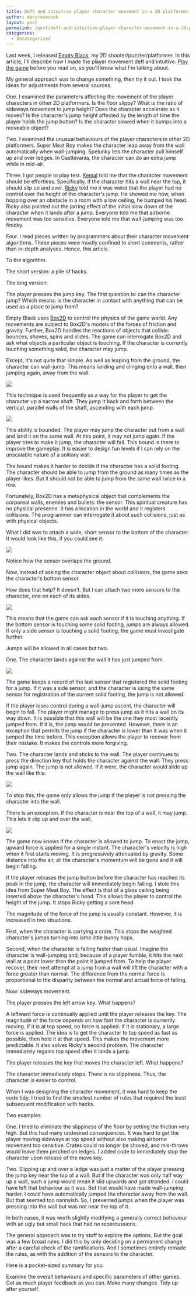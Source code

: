 ```yaml
---
title: Deft and intuitive player character movement in a 2D platformer
author: maryrosecook
layout: post
permalink: /post/deft-and-intuitive-player-character-movement-in-a-2d-platformer
categories:
  - Uncategorized
---
```

Last week, I released [Empty Black][1], my 2D shooter/puzzler/platformer. In this article, I'll describe how I made the player movement deft and intuitive. [Play the game][2] before you read on, so you'll know what I'm talking about.

My general approach was to change something, then try it out. I took the ideas for adjustments from several sources.

One. I examined the parameters affecting the movement of the player characters in other 2D platformers. Is the floor slippy? What is the ratio of sideways movement to jump height? Does the character accelerate as it moves? Is the character's jump height affected by the length of time the player holds the jump button? Is the character slowed when it bumps into a moveable object?

Two. I examined the unusual behaviours of the player characters in other 2D platformers. Super Meat Boy makes the character leap away from the wall automatically when wall-jumping. Spelunky lets the character pull himself up and over ledges. In Castlevania, the character can do an extra jump while in mid-air.

Three. I got people to play test. [Kemal][3] told me that the character movement should be effortless. Specifically, if the character hits a wall near the top, it should slip up and over. [Ricky][4] told me it was weird that the player had no control over the height of the character's jump. He showed me how, when hopping over an obstacle in a room with a low ceiling, he bumped his head. Ricky also pointed out the jarring effect of the initial slow down of the character when it lands after a jump. Everyone told me that airborne movement was too sensitive. Everyone told me that wall-jumping was too finicky.

Four. I read pieces written by programmers about their character movement algorithms. These pieces were mostly confined to short comments, rather than in-depth analyses. Hence, this article.

To the algorithm.

The short version: a pile of hacks.

The long version:

The player presses the jump key. The first question is: can the character jump? Which means: is the character in contact with anything that can be used as a place to jump from?

Empty Black uses [Box2D][5] to control the physics of the game world. Any movements are subject to Box2D's models of the forces of friction and gravity. Further, Box2D handles the reactions of objects that collide: bounces, shoves, spins and slides. The game can interrogate Box2D and ask what objects a particular object is touching. If the character is currently touching something solid, the character may jump.

Except, it's not quite that simple. As well as leaping from the ground, the character can wall-jump. This means landing and clinging onto a wall, then jumping again, away from the wall.

![][6]

This technique is used frequently as a way for the player to get the character up a narrow shaft. They jump it back and forth between the vertical, parallel walls of the shaft, ascending with each jump.

![][7]

This ability is bounded. The player may jump the character out from a wall and land it on the same wall. At this point, it may not jump again. If the player tries to make it jump, the character will fall. This bound is there to improve the gameplay. It is easier to design fun levels if I can rely on the unscalable nature of a solitary wall.

The bound makes it harder to decide if the character has a solid footing. The character should be able to jump from the ground as many times as the player likes. But it should not be able to jump from the same wall twice in a row.

Fortunately, Box2D has a metaphysical object that complements the corporeal walls, enemies and bullets: the sensor. This spiritual creature has no physical presence. It has a location in the world and it registers collisions. The programmer can interrogate it about such collisions, just as with physical objects.

What I did was to attach a wide, short sensor to the bottom of the character. It would look like this, if you could see it:

![][8]

Notice how the sensor overlaps the ground.

Now, instead of asking the character object about collisions, the game asks the character's bottom sensor.

How does that help? It doesn't. But I can attach two more sensors to the character, one on each of its sides.

![][9]

This means that the game can ask each sensor if it is touching anything. If the bottom sensor is touching some solid footing, jumps are always allowed. If only a side sensor is touching a solid footing, the game must investigate further.

Jumps will be allowed in all cases but two.

One. The character lands against the wall it has just jumped from.

![][10]

The game keeps a record of the last sensor that registered the solid footing for a jump. If it was a side sensor, and the character is using the same sensor for registration of the current solid footing, the jump is not allowed.

If the player loses control during a wall-jump ascent, the character will begin to fall. The player might manage to press jump as it hits a wall on its way down. It is possible that this wall will be the one they most recently jumped from. If it is, the jump would be prevented. However, there is an exception that permits the jump if the character is lower than it was when it jumped the time before. This exception allows the player to recover from their mistake. It makes the controls more forgiving.

Two. The character lands and sticks to the wall. The player continues to press the direction key that holds the character against the wall. They press jump again. The jump is not allowed. If it were, the character would slide up the wall like this:

![][11]

To stop this, the game only allows the jump if the player is not pressing the character into the wall.

There is an exception. If the character is near the top of a wall, it may jump. This lets it slip up and over the wall.

![][12]

The game now knows if the character is allowed to jump. To enact the jump, upward force is applied for a single instant. The character's velocity is high when it first starts moving. It is progressively attenuated by gravity. Some distance into the air, all the character's momentum will be gone and it will begin falling.

If the player releases the jump button before the character has reached its peak in the jump, the character will immediately begin falling. I stole this idea from Super Meat Boy. The effect is that of a glass ceiling being inserted above the character's head. This allows the player to control the height of the jump. It stops Ricky getting a sore head.

The magnitude of the force of the jump is usually constant. However, it is increased in two situations.

First, when the character is carrying a crate. This stops the weighted character's jumps turning into lame little bunny hops.

Second, when the character is falling faster than usual. Imagine the character is wall-jumping and, because of a player fumble, it hits the next wall at a point lower than the point it jumped from. To help the player recover, their next attempt at a jump from a wall will lift the character with a force greater than normal. The difference from the normal force is proportional to the disparity between the normal and actual force of falling.

Now: sideways movement.

The player presses the left arrow key. What happens?

A leftward force is continually applied until the player releases the key. The magnitude of the force depends on how fast the character is currently moving. If it is at top speed, no force is applied. If it is stationary, a large force is applied. The idea is to get the character to top speed as fast as possible, then hold it at that speed. This makes the movement more predictable. It also solves Ricky's second problem. The character immediately regains top speed after it lands a jump.

The player releases the key that moves the character left. What happens?

The character immediately stops. There is no slippiness. Thus, the character is easier to control.

When I was designing the character movement, it was hard to keep the code tidy. I tried to find the smallest number of rules that required the least subsequent modification with hacks.

Two examples.

One. I tried to eliminate the slippiness of the floor by setting the friction very high. But this had many undesired consequences. It was hard to get the player moving sideways at top speed without also making airborne movement too sensitive. Crates could no longer be shoved, and mis-throws would leave them perched on ledges. I added code to immediately stop the character upon release of the move key.

Two. Slipping up and over a ledge was just a matter of the player pressing the jump key near the top of a wall. But if the character was only half way up a wall, such a jump would mean it slid upwards and got stranded. I could have left that behaviour as it was. But that would have made wall-jumping harder. I could have automatically jumped the character away from the wall. But that seemed too nannyish. So, I prevented jumps when the player was pressing into the wall but was not near the top of it.

In both cases, it was worth slightly modifying a generally correct behaviour with an ugly but small hack that had no repercussions.

The general approach was to try stuff to explore the options. But the goal was a few broad rules. I did this by only deciding on a permanent change after a careful check of the ramifications. And I sometimes entirely remade the rules, as with the addition of the sensors to the character.

Here is a pocket-sized summary for you.

Examine the overall behaviours and specific parameters of other games. Get as much player feedback as you can. Make many changes. Tidy up after yourself.

 [1]: http://emptyblack.com
 [2]: http://emptyblack.com/play.html
 [3]: http://kemalenver.com
 [4]: http://www.honeyslug.com/
 [5]: http://box2d.org/
 [6]: /images/walljump.png
 [7]: /images/walljumpshaft.png
 [8]: /images/bottomsensor.png
 [9]: /images/allsensors.png
 [10]: /images/samewall.png
 [11]: /images/slideupwall.png
 [12]: /images/upandover.png